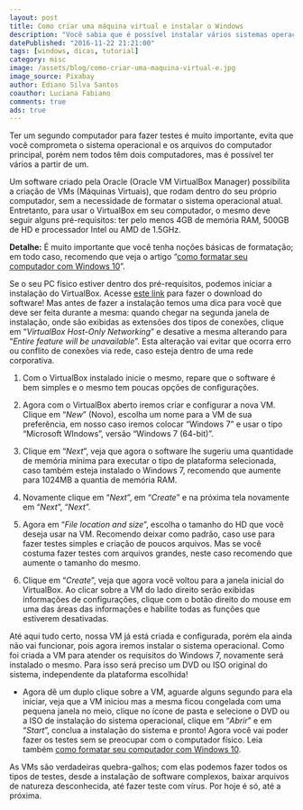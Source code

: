 ```yaml
---
layout: post
title: Como criar uma máquina virtual e instalar o Windows
description: "Você sabia que é possível instalar vários sistemas operacionais virtuais e ainda ter vários ambientes de teste com um único computador físico? Bom, se você não sabia este artigo traz o passo-a-passo completo de como você pode fazer isso."
datePublished: "2016-11-22 21:21:00"
tags: [windows, dicas, tutorial]
category: misc
image: /assets/blog/como-criar-uma-maquina-virtual-e.jpg
image_source: Pixabay
author: Ediano Silva Santos
coauthor: Luciana Fabiano
comments: true
ads: true
---
```


Ter um segundo computador para fazer testes é muito importante, evita que você comprometa o sistema operacional e os arquivos do computador principal, porém nem todos têm dois computadores, mas é possível ter vários a partir de um.

Um software criado pela Oracle (Oracle VM VirtualBox Manager) possibilita a criação de VMs (Máquinas Virtuais), que rodam dentro do seu próprio computador, sem a necessidade de formatar o sistema operacional atual. Entretanto, para usar o VirtualBox em seu computador, o mesmo deve seguir alguns pré-requisitos: ter pelo menos 4GB de memória RAM, 500GB de HD e processador Intel ou AMD de 1.5GHz.

**Detalhe:** É muito importante que você tenha noções básicas de formatação; em todo caso, recomendo que veja o artigo “<a href="http://www.insideblock.com/blog/como-formatar-seu-computador-com.html" target="_blank" rel="noopener">como formatar seu computador com Windows 10</a>”.

Se o seu PC físico estiver dentro dos pré-requisitos, podemos iniciar a instalação do VirtualBox. Acesse <a href="https://www.virtualbox.org/wiki/Downloads" target="_blank" rel="noopener">este link</a> para fazer o download do software! Mas antes de fazer a instalação temos uma dica para você que deve ser feita durante a mesma: quando chegar na segunda janela de instalação, onde são exibidas as extensões dos tipos de conexões, clique em “*VirtualBox Host-Only Networking*” e desative a mesma alterando para “*Entire feature will be unavailable*”. Esta alteração vai evitar que ocorra erro ou conflito de conexões via rede, caso esteja dentro de uma rede corporativa.

1. Com o VirtualBox instalado inicie o mesmo, repare que o software é bem simples e o mesmo tem poucas opções de configurações.

2. Agora com o VirtualBox aberto iremos criar e configurar a nova VM. Clique em “*New*” (Novo), escolha um nome para a VM de sua preferência, em nosso caso iremos colocar “Windows 7” e usar o tipo “Microsoft WIndows”, versão “Windows 7 (64-bit)”.

3. Clique em “*Next*”, veja que agora o software lhe sugeriu uma quantidade de memória mínima para executar o tipo de plataforma selecionada, caso também esteja instalado o Windows 7, recomendo que aumente para 1024MB a quantia de memória RAM.

4. Novamente clique em “*Next*”, em “*Create*” e na próxima tela novamente em “*Next*”, “*Next*”.

5. Agora em “*File location and size*”, escolha o tamanho do HD que você deseja usar na VM. Recomendo deixar como padrão, caso use para fazer testes simples e criação de poucos arquivos. Mas se você costuma fazer testes com arquivos grandes, neste caso recomendo que aumente o tamanho do mesmo.

6. Clique em “*Create*”, veja que agora você voltou para a janela inicial do VirtualBox. Ao clicar sobre a VM do lado direito serão exibidas informações de configurações, clique com o botão direito do mouse em uma das áreas das informações e habilite todas as funções que estiverem desativadas.

Até aqui tudo certo, nossa VM já está criada e configurada, porém ela ainda não vai funcionar, pois agora iremos instalar o sistema operacional. Como foi criada a VM para atender os requisitos do Windows 7, novamente será instalado o mesmo. Para isso será preciso um DVD ou ISO original do sistema, independente da plataforma escolhida!

* Agora dê um duplo clique sobre a VM, aguarde alguns segundo para ela iniciar, veja que a VM iniciou mas a mesma ficou congelada com uma pequena janela no meio, clique no ícone de pasta e selecione o DVD ou a ISO de instalação do sistema operacional, clique em “*Abrir*” e em “*Start*”, conclua a instalação do sistema e pronto! Agora você vai poder fazer os testes sem se preocupar com o computador físico. Leia também <a href="http://www.insideblock.com/blog/como-formatar-seu-computador-com.html" target="_blank" rel="noopener">como formatar seu computador com Windows 10</a>.

As VMs são verdadeiras quebra-galhos; com elas podemos fazer todos os tipos de testes, desde a instalação de software complexos, baixar arquivos de natureza desconhecida, até fazer teste com vírus. Por hoje é só, até a próxima.